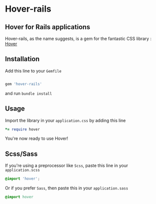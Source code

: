 # Hover-rails

## Hover for Rails applications

Hover-rails, as the name suggests, is a gem for the fantastic CSS library :  [Hover](https://github.com/IanLunn/Hover)  


## Installation 

Add this line to your `Gemfile`

```ruby

gem 'hover-rails'
```
and run `bundle install`

## Usage 

Import the library in your `application.css` by adding this line 

```ruby
*= require hover
```

You're now ready to use Hover!

## Scss/Sass 

If you're using a preprocessor like `Scss`, paste this line in your `application.scss`

```scss
@import 'hover';
```

Or if you prefer `Sass`, then paste this in your `application.sass`

```sass
@import hover
```
